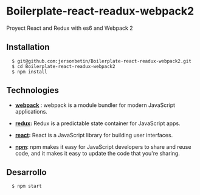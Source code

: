 # Boilerplate-react-readux-webpack2
Proyect React and Redux with es6 and Webpack 2

## Installation
```shell
  $ git@github.com:jersonbetin/Boilerplate-react-readux-webpack2.git
  $ cd Boilerplate-react-readux-webpack2
  $ npm install
```

## Technologies
* **[webpack](https://webpack.js.org)** : webpack is a module bundler for modern JavaScript applications.

* **[redux](http://redux.js.org/):** Redux is a predictable state container for JavaScript apps. 

* **[react](https://facebook.github.io/react/):** React is a JavaScript library for building user interfaces.

* **[npm](https://www.npmjs.com/)**: npm makes it easy for JavaScript developers to share and reuse code, and it makes it easy to update the code that you're sharing.

## Desarrollo 
```shell
  $ npm start
```